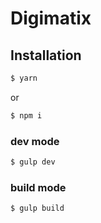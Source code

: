 # Digimatix
## Installation
```sh
$ yarn
```
or
```sh
$ npm i
```

### dev mode
```sh
$ gulp dev
```

### build mode
```sh
$ gulp build
```
